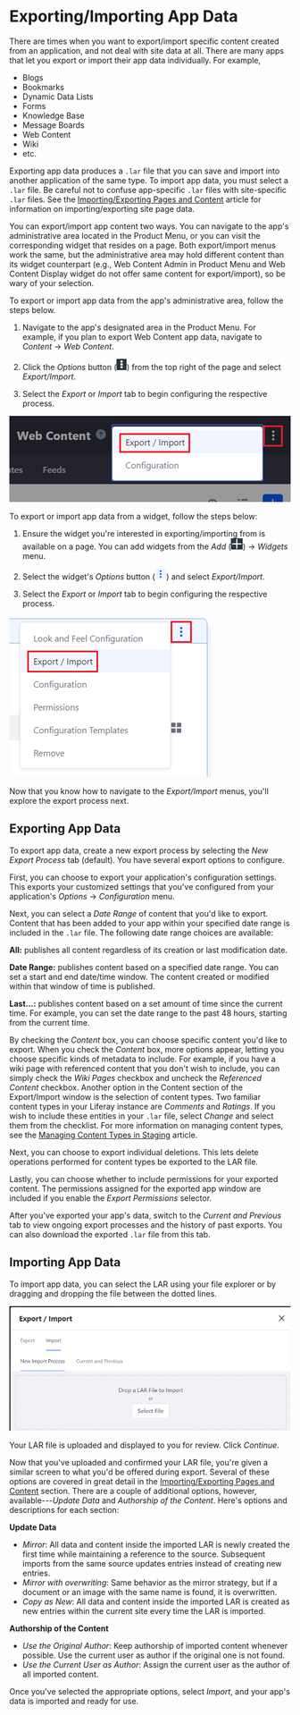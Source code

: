 # Exporting/Importing App Data [](id=exporting-importing-app-data)

There are times when you want to export/import specific content created from an
application, and not deal with site data at all. There are many apps that let
you export or import their app data individually. For example, 

- Blogs
- Bookmarks
- Dynamic Data Lists
- Forms
- Knowledge Base
- Message Boards
- Web Content
- Wiki
- etc.

Exporting app data produces a `.lar` file that you can save
and import into another application of the same type. To import app
data, you must select a `.lar` file. Be careful not to confuse app-specific
`.lar` files with site-specific `.lar` files. See the
[Importing/Exporting Pages and Content](/discover/portal/-/knowledge_base/7-1/importing-exporting-pages-and-content)
article for information on importing/exporting site page data.

You can export/import app content two ways. You can navigate to the app's
administrative area located in the Product Menu, or you can visit the
corresponding widget that resides on a page. Both export/import menus work the
same, but the administrative area may hold different content than its widget
counterpart (e.g., Web Content Admin in Product Menu and Web Content Display
widget do not offer same content for export/import), so be wary of your
selection. 

To export or import app data from the app's administrative area, follow the
steps below.

1.  Navigate to the app's designated area in the Product Menu. For example, if
    you plan to export Web Content app data, navigate to *Content* &rarr; *Web
    Content*.

2.  Click the *Options* button (![Options](../../../images/icon-options.png))
    from the top right of the page and select *Export/Import*.

3.  Select the *Export* or *Import* tab to begin configuring the respective
    process.

![Figure 1: You can access an app's administrative *Export/Import* feature by selecting its Options menu.](../../../images/admin-app-export-import-feature.png)

To export or import app data from a widget, follow the steps below:

1.  Ensure the widget you're interested in exporting/importing from is available
    on a page. You can add widgets from the *Add*
    (![Add](../../../images/icon-add-app.png)) &rarr; *Widgets* menu.

2.  Select the widget's *Options* button
    (![Options](../../../images/icon-widget-options.png)) and select
    *Export/Import*.

3.  Select the *Export* or *Import* tab to begin configuring the respective
    process.

![Figure 2: You can access a widget's *Export/Import* feature by selecting its Options menu.](../../../images/widget-export-import-feature.png)

Now that you know how to navigate to the *Export/Import* menus, you'll explore
the export process next.

## Exporting App Data

To export app data, create a new export process by selecting the *New Export
Process* tab (default). You have several export options to configure.

First, you can choose to export your application's configuration settings. This
exports your customized settings that you've configured from your application's
*Options* &rarr; *Configuration* menu.

Next, you can select a *Date Range* of content that you'd like to export.
Content that has been added to your app within your specified date range is
included in the `.lar` file. The following date range choices are available:

**All:** publishes all content regardless of its creation or last modification
date.

**Date Range:** publishes content based on a specified date range. You can set a
start and end date/time window. The content created or modified within that
window of time is published.

**Last...:** publishes content based on a set amount of time since the current
time. For example, you can set the date range to the past 48 hours, starting
from the current time.

By checking the *Content* box, you can choose specific content you'd like to
export. When you check the *Content* box, more options appear, letting you
choose specific kinds of metadata to include. For example, if you have a wiki
page with referenced content that you don't wish to include, you can simply
check the *Wiki Pages* checkbox and uncheck the *Referenced Content* checkbox.
Another option in the Content section of the Export/Import window is the
selection of content types. Two familiar content types in your Liferay instance
are *Comments* and *Ratings*. If you wish to include these entities in your
`.lar` file, select *Change* and select them from the checklist. For more
information on managing content types, see the
[Managing Content Types in Staging](/discover/portal/-/knowledge_base/7-1/managing-content-types-in-staging)
article.

Next, you can choose to export individual deletions. This lets delete operations
performed for content types be exported to the LAR file.

Lastly, you can choose whether to include permissions for your exported content.
The permissions assigned for the exported app window are included if you enable
the *Export Permissions* selector.

After you've exported your app's data, switch to the *Current and Previous* tab
to view ongoing export processes and the history of past exports. You can also
download the exported `.lar` file from this tab.

## Importing App Data

To import app data, you can select the LAR using your file explorer or by
dragging and dropping the file between the dotted lines.

![Figure 3: When importing app data, you can choose a LAR file using the file explorer or drag and drop the file between the dotted lines.](../../../images/import-menu.png)

Your LAR file is uploaded and displayed to you for review. Click *Continue*.

Now that you've uploaded and confirmed your LAR file, you're given a similar
screen to what you'd be offered during export. Several of these options are
covered in great detail in the
[Importing/Exporting Pages and Content](/discover/portal/-/knowledge_base/7-1/importing-exporting-pages-and-content)
section. There are a couple of additional options, however, available---*Update
Data* and *Authorship of the Content*. Here's options and descriptions
for each section:

**Update Data**

- *Mirror*: All data and content inside the imported LAR is newly created
  the first time while maintaining a reference to the source. Subsequent imports
  from the same source updates entries instead of creating new entries.
- *Mirror with overwriting*: Same behavior as the mirror strategy, but if a
  document or an image with the same name is found, it is overwritten.
- *Copy as New*: All data and content inside the imported LAR is created as new
  entries within the current site every time the LAR is imported.

**Authorship of the Content**

- *Use the Original Author*: Keep authorship of imported content whenever
  possible. Use the current user as author if the original one is not found.
- *Use the Current User as Author*: Assign the current user as the author of all
  imported content.

Once you've selected the appropriate options, select *Import*, and your app's
data is imported and ready for use.